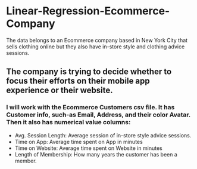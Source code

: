 # Linear-Regression-Ecommerce-Company
The data belongs to an Ecommerce company based in New York City that sells clothing online but they also have in-store style and clothing advice sessions.

## The company is trying to decide whether to focus their efforts on their mobile app experience or their website. 

### I will work with the Ecommerce Customers csv file. It has Customer info, such-as Email, Address, and their color Avatar. Then it also has numerical value columns:

* Avg. Session Length: Average session of in-store style advice sessions.
* Time on App: Average time spent on App in minutes
* Time on Website: Average time spent on Website in minutes
* Length of Membership: How many years the customer has been a member. 



